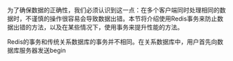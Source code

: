 为了确保数据的正确性，我们必须认识到这一点：在多个客户端同时处理相同的数据时，不谨慎的操作很容易会导致数据出错。本节将介绍使用Redis事务来防止数据出错的方法，以及在某些情况下，使用事务来提升性能的方法。

Redis的事务和传统关系数据库的事务并不相同。在关系数据库中，用户首先向数据库服务器发送begin

